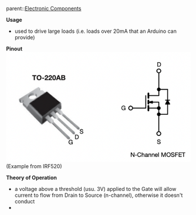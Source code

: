 parent::[Electronic Components](Electronic%20Components.md)

**Usage**
- used to drive large loads (i.e. loads over 20mA that an Arduino can provide)

**Pinout**
![](Pasted%20image%2020221007171631.png)
(Example from IRF520)

**Theory of Operation**
- a voltage above a threshold (usu. 3V) applied to the Gate will allow current to flow from Drain to Source (n-channel), otherwise it doesn't conduct
- 

